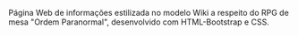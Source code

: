 Página Web de informações estilizada no modelo Wiki a respeito do RPG de mesa "Ordem Paranormal", desenvolvido com HTML-Bootstrap e CSS.